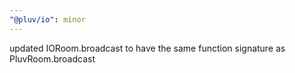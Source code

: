 ```yaml
---
"@pluv/io": minor
---
```


updated IORoom.broadcast to have the same function signature as PluvRoom.broadcast
